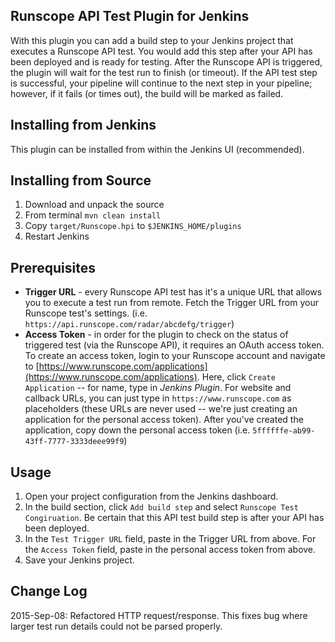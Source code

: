 Runscope API Test Plugin for Jenkins
-------------
With this plugin you can add a build step to your Jenkins project that executes a Runscope API test. You would add this step after your API has been deployed and is ready for testing. After the Runscope API is triggered, the plugin will wait for the test run to finish (or timeout). If the API test step is successful, your pipeline will continue to the next step in your pipeline; however, if it fails (or times out), the build will be marked as failed.

## Installing from Jenkins
This plugin can be installed from within the Jenkins UI (recommended).

## Installing from Source
1. Download and unpack the source
2. From terminal ```mvn clean install```
3. Copy ```target/Runscope.hpi``` to ```$JENKINS_HOME/plugins```
4. Restart Jenkins 

## Prerequisites
* **Trigger URL** - every Runscope API test has it's a unique URL that allows you to execute a test run from remote. Fetch the Trigger URL from your Runscope test's settings. (i.e. ```https://api.runscope.com/radar/abcdefg/trigger```)
* **Access Token** - in order for the plugin to check on the status of triggered test (via the Runscope API), it requires an OAuth access token. To create an access token, login to your Runscope account and navigate to [https://www.runscope.com/applications](https://www.runscope.com/applications). Here, click ```Create Application``` -- for name, type in *Jenkins Plugin*. For website and callback URLs, you can just type in ```https://www.runscope.com``` as placeholders (these URLs are never used -- we're just creating an application for the personal access token). After you've created the application, copy down the personal access token (i.e. ```5ffffffe-ab99-43ff-7777-3333deee99f9```)
 
## Usage
1. Open your project configuration from the Jenkins dashboard. 
2. In the build section, click ```Add build step``` and select ```Runscope Test Congiruation```. Be certain that this API test build step is after your API has been deployed.
3. In the ```Test Trigger URL``` field, paste in the Trigger URL from above. For the ```Access Token``` field, paste in the personal access token from above. 
4. Save your Jenkins project.

## Change Log
2015-Sep-08: Refactored HTTP request/response. This fixes bug where larger test run details could not be parsed properly.


